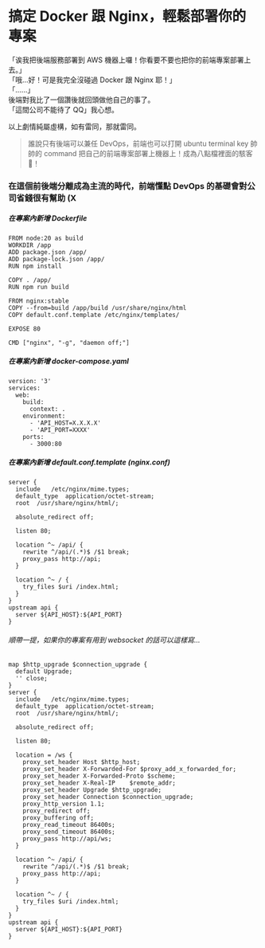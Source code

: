 # 搞定 Docker 跟 Nginx，輕鬆部署你的專案

「诶我把後端服務部署到 AWS 機器上囉！你看要不要也把你的前端專案部署上去。」<br>
「哦...好！可是我完全沒碰過 Docker 跟 Nginx 耶！」<br>
「......」<br>
後端對我比了一個讚後就回頭做他自己的事了。<br>
「這間公司不能待了 QQ」我心想。<br>

以上劇情純屬虛構，如有雷同，那就雷同。<br>

> 誰說只有後端可以兼任 DevOps，前端也可以打開 ubuntu terminal key 帥帥的 command 把自己的前端專案部署上機器上！成為八點檔裡面的駭客 🎉！

### 在這個前後端分離成為主流的時代，前端懂點 DevOps 的基礎會對公司省錢很有幫助 (X

##### 在專案內新增 Dockerfile

```
FROM node:20 as build
WORKDIR /app
ADD package.json /app/
ADD package-lock.json /app/
RUN npm install

COPY . /app/
RUN npm run build

FROM nginx:stable
COPY --from=build /app/build /usr/share/nginx/html
COPY default.conf.template /etc/nginx/templates/

EXPOSE 80

CMD ["nginx", "-g", "daemon off;"]
```

##### 在專案內新增 docker-compose.yaml

```
version: '3'
services:
  web:
    build:
      context: .
    environment:
      - 'API_HOST=X.X.X.X'
      - 'API_PORT=XXXX'
    ports:
      - 3000:80
```

##### 在專案內新增 default.conf.template (nginx.conf)

```
server {
  include   /etc/nginx/mime.types;
  default_type  application/octet-stream;
  root  /usr/share/nginx/html/;

  absolute_redirect off;

  listen 80;

  location ^~ /api/ {
    rewrite ^/api/(.*)$ /$1 break;
    proxy_pass http://api;
  }

  location ^~ / {
    try_files $uri /index.html;
  }
}
upstream api {
  server ${API_HOST}:${API_PORT}
}
```

###### 順帶一提，如果你的專案有用到 websocket 的話可以這樣寫...

```
map $http_upgrade $connection_upgrade {
  default Upgrade;
  '' close;
}
server {
  include   /etc/nginx/mime.types;
  default_type  application/octet-stream;
  root  /usr/share/nginx/html/;

  absolute_redirect off;

  listen 80;

  location = /ws {
    proxy_set_header Host $http_host;
    proxy_set_header X-Forwarded-For $proxy_add_x_forwarded_for;
    proxy_set_header X-Forwarded-Proto $scheme;
    proxy_set_header X-Real-IP    $remote_addr;
    proxy_set_header Upgrade $http_upgrade;
    proxy_set_header Connection $connection_upgrade;
    proxy_http_version 1.1;
    proxy_redirect off;
    proxy_buffering off;
    proxy_read_timeout 86400s;
    proxy_send_timeout 86400s;
    proxy_pass http://api/ws;
  }

  location ^~ /api/ {
    rewrite ^/api/(.*)$ /$1 break;
    proxy_pass http://api;
  }

  location ^~ / {
    try_files $uri /index.html;
  }
}
upstream api {
  server ${API_HOST}:${API_PORT}
}
```
